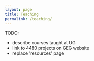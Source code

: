 ```yaml
---
layout: page
title: Teaching
permalink: /teaching/
---
```


TODO:
- describe courses taught at UG  
- link to 4480 projects on GEG website  
- replace 'resources' page

